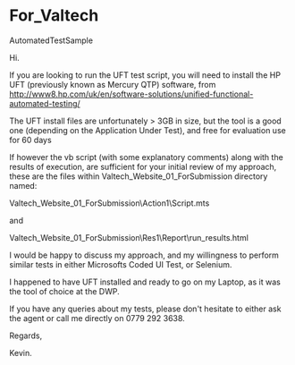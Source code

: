 # For_Valtech
AutomatedTestSample

Hi.

If you are looking to run the UFT test script, you will need to install the HP UFT (previously known as Mercury QTP) software,
from http://www8.hp.com/uk/en/software-solutions/unified-functional-automated-testing/

The UFT install files are unfortunately > 3GB in size, but the tool is a good one (depending on the Application Under Test), 
and free for evaluation use for 60 days

If however the vb script (with some explanatory comments) along with the results of execution, are sufficient for your initial review of my approach, 
these are the files within Valtech_Website_01_ForSubmission directory named:

Valtech_Website_01_ForSubmission\Action1\Script.mts

and

Valtech_Website_01_ForSubmission\Res1\Report\run_results.html

I would be happy to discuss my approach, and my willingness to perform similar tests in either Microsofts Coded UI Test, or Selenium.

I happened to have UFT installed and ready to go on my Laptop, as it was the tool of choice at the DWP.

If you have any queries about my tests, please don't hesitate to either ask the agent or call me directly on 0779 292 3638.

Regards,

Kevin.
